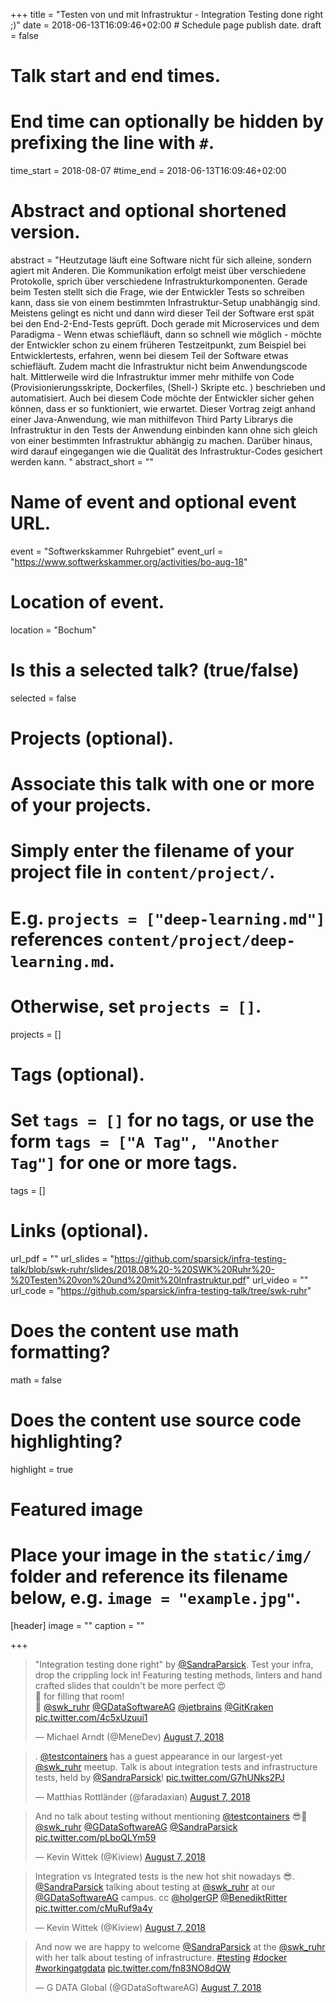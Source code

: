 +++
title = "Testen von und mit Infrastruktur - Integration Testing done right ;)"
date = 2018-06-13T16:09:46+02:00  # Schedule page publish date.
draft = false

# Talk start and end times.
#   End time can optionally be hidden by prefixing the line with `#`.
time_start = 2018-08-07
#time_end = 2018-06-13T16:09:46+02:00

# Abstract and optional shortened version.
abstract = "Heutzutage läuft eine Software nicht für sich alleine, sondern agiert mit Anderen. Die Kommunikation erfolgt meist über verschiedene Protokolle, sprich über verschiedene Infrastrukturkomponenten. Gerade beim Testen stellt sich die Frage, wie der Entwickler Tests so schreiben kann, dass sie von einem bestimmten Infrastruktur-Setup unabhängig sind. Meistens gelingt es nicht und dann wird dieser Teil der Software erst spät bei den End-2-End-Tests geprüft. Doch gerade mit Microservices und dem Paradigma - Wenn etwas schiefläuft, dann so schnell wie möglich - möchte der Entwickler schon zu einem früheren Testzeitpunkt, zum Beispiel bei Entwicklertests, erfahren, wenn bei diesem Teil der Software etwas schiefläuft. Zudem macht die Infrastruktur nicht beim Anwendungscode halt. Mittlerweile wird die Infrastruktur immer mehr mithilfe von Code (Provisionierungsskripte, Dockerfiles, (Shell-) Skripte etc. ) beschrieben und automatisiert. Auch bei diesem Code möchte der Entwickler sicher gehen können, dass er so funktioniert, wie erwartet. Dieser Vortrag zeigt anhand einer Java-Anwendung, wie man mithilfevon Third Party Librarys die Infrastruktur in den Tests der Anwendung einbinden kann ohne sich gleich von einer bestimmten Infrastruktur abhängig zu machen. Darüber hinaus, wird darauf eingegangen wie die Qualität des Infrastruktur-Codes gesichert werden kann. "
abstract_short = ""

# Name of event and optional event URL.
event = "Softwerkskammer Ruhrgebiet"
event_url = "https://www.softwerkskammer.org/activities/bo-aug-18"

# Location of event.
location = "Bochum"

# Is this a selected talk? (true/false)
selected = false

# Projects (optional).
#   Associate this talk with one or more of your projects.
#   Simply enter the filename of your project file in `content/project/`.
#   E.g. `projects = ["deep-learning.md"]` references `content/project/deep-learning.md`.
#   Otherwise, set `projects = []`.
projects = []

# Tags (optional).
#   Set `tags = []` for no tags, or use the form `tags = ["A Tag", "Another Tag"]` for one or more tags.
tags = []

# Links (optional).
url_pdf = ""
url_slides = "https://github.com/sparsick/infra-testing-talk/blob/swk-ruhr/slides/2018.08%20-%20SWK%20Ruhr%20-%20Testen%20von%20und%20mit%20Infrastruktur.pdf"
url_video = ""
url_code = "https://github.com/sparsick/infra-testing-talk/tree/swk-ruhr"

# Does the content use math formatting?
math = false

# Does the content use source code highlighting?
highlight = true

# Featured image
# Place your image in the `static/img/` folder and reference its filename below, e.g. `image = "example.jpg"`.
[header]
image = ""
caption = ""

+++
<blockquote class="twitter-tweet" data-partner="tweetdeck"><p lang="en" dir="ltr">&quot;Integration testing done right&quot; by <a href="https://twitter.com/SandraParsick?ref_src=twsrc%5Etfw">@SandraParsick</a>. Test your infra, drop the crippling lock in! Featuring testing methods, linters and hand crafted slides that couldn&#39;t be more perfect 😍<br>👏 for filling that room!<br>🙏 <a href="https://twitter.com/swk_ruhr?ref_src=twsrc%5Etfw">@swk_ruhr</a> <a href="https://twitter.com/GDataSoftwareAG?ref_src=twsrc%5Etfw">@GDataSoftwareAG</a> <a href="https://twitter.com/jetbrains?ref_src=twsrc%5Etfw">@jetbrains</a> <a href="https://twitter.com/GitKraken?ref_src=twsrc%5Etfw">@GitKraken</a> <a href="https://t.co/4c5xUzuui1">pic.twitter.com/4c5xUzuui1</a></p>&mdash; Michael Arndt (@MeneDev) <a href="https://twitter.com/MeneDev/status/1026938500581662723?ref_src=twsrc%5Etfw">August 7, 2018</a></blockquote>
<script async src="https://platform.twitter.com/widgets.js" charset="utf-8"></script>


<blockquote class="twitter-tweet" data-partner="tweetdeck"><p lang="en" dir="ltr">. <a href="https://twitter.com/testcontainers?ref_src=twsrc%5Etfw">@testcontainers</a> has a guest appearance in our largest-yet <a href="https://twitter.com/swk_ruhr?ref_src=twsrc%5Etfw">@swk_ruhr</a> meetup. Talk is about integration tests and infrastructure tests, held by <a href="https://twitter.com/SandraParsick?ref_src=twsrc%5Etfw">@SandraParsick</a>! <a href="https://t.co/G7hUNks2PJ">pic.twitter.com/G7hUNks2PJ</a></p>&mdash; Matthias Rottländer (@faradaxian) <a href="https://twitter.com/faradaxian/status/1026894726836961282?ref_src=twsrc%5Etfw">August 7, 2018</a></blockquote>
<script async src="https://platform.twitter.com/widgets.js" charset="utf-8"></script>

<blockquote class="twitter-tweet" data-partner="tweetdeck"><p lang="en" dir="ltr">And no talk about testing without mentioning <a href="https://twitter.com/testcontainers?ref_src=twsrc%5Etfw">@testcontainers</a> 😎🐳 <a href="https://twitter.com/swk_ruhr?ref_src=twsrc%5Etfw">@swk_ruhr</a> <a href="https://twitter.com/GDataSoftwareAG?ref_src=twsrc%5Etfw">@GDataSoftwareAG</a> <a href="https://twitter.com/SandraParsick?ref_src=twsrc%5Etfw">@SandraParsick</a> <a href="https://t.co/pLboQLYm59">pic.twitter.com/pLboQLYm59</a></p>&mdash; Kevin Wittek (@Kiview) <a href="https://twitter.com/Kiview/status/1026893664474292227?ref_src=twsrc%5Etfw">August 7, 2018</a></blockquote>
<script async src="https://platform.twitter.com/widgets.js" charset="utf-8"></script>

<blockquote class="twitter-tweet" data-partner="tweetdeck"><p lang="en" dir="ltr">Integration vs Integrated tests is the new hot shit nowadays 😎. <a href="https://twitter.com/SandraParsick?ref_src=twsrc%5Etfw">@SandraParsick</a> talking about testing at <a href="https://twitter.com/swk_ruhr?ref_src=twsrc%5Etfw">@swk_ruhr</a> at our <a href="https://twitter.com/GDataSoftwareAG?ref_src=twsrc%5Etfw">@GDataSoftwareAG</a> campus. cc <a href="https://twitter.com/holgerGP?ref_src=twsrc%5Etfw">@holgerGP</a> <a href="https://twitter.com/BenediktRitter?ref_src=twsrc%5Etfw">@BenediktRitter</a> <a href="https://t.co/cMuRuf9a4y">pic.twitter.com/cMuRuf9a4y</a></p>&mdash; Kevin Wittek (@Kiview) <a href="https://twitter.com/Kiview/status/1026892148959051777?ref_src=twsrc%5Etfw">August 7, 2018</a></blockquote>
<script async src="https://platform.twitter.com/widgets.js" charset="utf-8"></script>

<blockquote class="twitter-tweet" data-partner="tweetdeck"><p lang="en" dir="ltr">And now we are happy to welcome <a href="https://twitter.com/SandraParsick?ref_src=twsrc%5Etfw">@SandraParsick</a> at the <a href="https://twitter.com/swk_ruhr?ref_src=twsrc%5Etfw">@swk_ruhr</a> with her talk about testing of infrastructure. <a href="https://twitter.com/hashtag/testing?src=hash&amp;ref_src=twsrc%5Etfw">#testing</a> <a href="https://twitter.com/hashtag/docker?src=hash&amp;ref_src=twsrc%5Etfw">#docker</a> <a href="https://twitter.com/hashtag/workingatgdata?src=hash&amp;ref_src=twsrc%5Etfw">#workingatgdata</a> <a href="https://t.co/fn83NO8dQW">pic.twitter.com/fn83NO8dQW</a></p>&mdash; G DATA Global (@GDataSoftwareAG) <a href="https://twitter.com/GDataSoftwareAG/status/1026888336449970177?ref_src=twsrc%5Etfw">August 7, 2018</a></blockquote>
<script async src="https://platform.twitter.com/widgets.js" charset="utf-8"></script>
